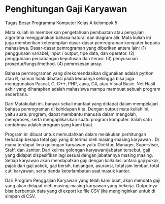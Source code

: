 # Penghitungan Gaji Karyawan
Tugas Besar Programma Komputer Kelas A kelompok 5

  Mata kuliah ini memberikan pengetahuan pembuatan atau penyajian algoritma menggunakan bahasa natural dan diagram alir. Mata kuliah ini juga memberikan keterampilan dasar-dasar pemrograman komputer kepada mahasiswa. Dasar-dasar pemrograman yang diberikan antara lain: 
(1) penggunaan variabel, input / output, tipe data, dan operator.
(2) penggunaan percabangan keputusan dan iterasi.
(3) penyusunan prosedur/fungsi/method.
(4) pemrosesan array. 

  Bahasa permrograman yang direkomendasikan digunakan adalah python atau R, namun tidak dibatasi pada keduanya sehingga bisa juga menggunakan Pascal, C, C++, PHP, Java, C#, atau Visual Basic .Net Hasil akhir yang diharapkan adalah mahasiswa mampu membuat sebuah program sederhana.
  
  Dari Matakuliah ini, banyak sekali manfaat yang didapat dalam mempelajari bahasa pemrograman di kehidupan kita. Dengan output mata kuliah ini, yaitu suatu program, dapat membantu manusia dalam mengolah, memproses, serta mengaplikasikan suatu program komputer. Salah satu contohnya adalah program yang kami buat. 
  
  Program ini dibuat untuk memudahkan dalam melakukan perhitungan terhadap berapa total gaji yang di terima oleh masing-masing karyawan . Di mana terdapat lima golongan karyawan yaitu Direktur, Manager, Supervisor, Staff, dan Janitor. Dari kelima golongan karyawan/jabatan tersebut, gaji yang didapat dispesifikan lagi sesuai dengan jabatannya masing masing. Setiap karyawan akan mendapatkan gaji dengan kalkulasi antara gaji pokok, pajak dari gaji pokok, gaji bersih, tunjangan, asuransi, total jam lembur, total cuti karyawan, serta denda keterlambatan saat masuk kantor.

  Dari Program Penggajian Karyawan yang telah kami buat, akan mendata gaji yang akan didapat oleh masing-masing karyawan yang bekerja. Outputnya bisa berbentuk data yang di export ke file CSV jika menginginkan untuk di simpan di CSV.
